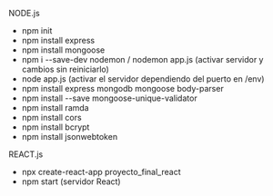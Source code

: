 <!-- * Soy Eric Grau, aprendiz de programador Full-Stack Web Developer en el curso CodeSpace en Málaga.

<!--* Entre los diferentes lenguajes de programación, frameworks y tecnologías a usar, he decidido escoger Javascript, React, MongoDB y Node.js -->

<!-- * En este proyecto final debo realizar una página web con diferentes características   -->

<!--TODO - Desarrollo Completo Font-End y Back-End -->

<!--TODO - Implementación de las bases de datos  -->

<!--TODO - Gestión de usuarios completa. Debe incluir registro e inicio de sesión. -->

<!--TODO - CRUD completo sobre, al menos, un modelo de la BBDD con interacción desde el front-end.

<!-- TODO - Implementación de una API REST para llevar a cabo la conexión entre las partes. -->

<!-- TODO - Las partes presentadas no deberán presentar errores de ningún tipo. -->

<!-- TODO - Un diseño y experiencia de usuario coherente, siguiendo la premisa mobile first y valorando la usabilidad de todos los contenidos.

<!-- TODO - <!-- El proyecto deberá estar documentado, incluyendo un archivo README.md  detallado, una licencia, y los correspondientes comentarios dentro del código.


<!--?   Para instalar Node.js y dependencias como express, nodemon y mongoose  -->

NODE.js

- npm init
- npm install express
- npm install mongoose
- npm i --save-dev nodemon / nodemon app.js (activar servidor y cambios sin reiniciarlo)
- node app.js (activar el servidor dependiendo del puerto en /env)
- npm install express mongodb mongoose body-parser
- npm install --save mongoose-unique-validator
- npm install ramda
- npm install cors
- npm install bcrypt
- npm install jsonwebtoken

REACT.js

- npx create-react-app proyecto_final_react
- npm start (servidor React)
